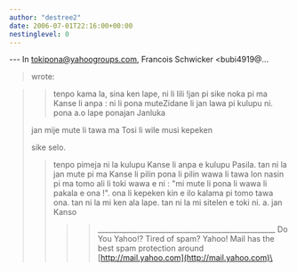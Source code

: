 ```yaml
---
author: "destree2"
date: 2006-07-01T22:16:00+00:00
nestinglevel: 0
---
```

\---
 In [tokipona@yahoogroups.com](mailto://tokipona@yahoogroups.com), Francois Schwicker <bubi4919@...
>wrote:

>> tenpo kama la, sina ken lape, ni li lili !jan pi sike noka pi ma Kanse li anpa : ni li pona muteZidane li jan lawa pi kulupu ni. pona a.o lape ponajan Janluka
>>>> 
> jan mije mute li tawa ma Tosi li wile musi kepeken
> 
> sike selo.
>> tenpo pimeja ni la kulupu Kanse li anpa e kulupu
> Pasila.
>> tan ni la jan mute pi ma Kanse li pilin pona li pilin
> wawa li tawa lon nasin pi ma tomo ali li toki wawa e
> ni : "mi mute li pona li wawa li pakala e ona !". ona
> li kepeken kin e ilo kalama pi tomo tawa ona.
>> tan ni la mi ken ala lape.
>> tan ni la mi sitelen e toki ni. a.
>> jan Kanso
>>>> \_\_\_\_\_\_\_\_\_\_\_\_\_\_\_\_\_\_\_\_\_\_\_\_\_\_\_\_\_\_\_\_\_\_\_\_\_\_\_\_\_\_\_\_\_\_\_\_\_\_
> Do You Yahoo!?
> Tired of spam? Yahoo! Mail has the best spam protection around
> [http://mail.yahoo.com](http://mail.yahoo.com)\
>